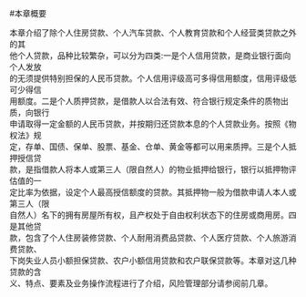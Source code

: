 #本章概要
<p>本章介绍了除个人住房贷款、个人汽车贷款、个人教育贷款和个人经营类贷款之外的其 <br />
      他个人贷款，品种比较繁杂，可以分为四类:一是个人信用贷款，是商业银行面向个人发放 <br />
      的无须提供特别担保的人民币贷款。个人信用评级高可多得信用额度，信用评级低可少得信 <br />
      用额度。二是个人质押贷款，是借款人以合法有效、符合银行规定条件的质物出质，向银行 <br />
      申请取得一定金额的人民币贷款，并按期归还贷款本息的个人贷款业务。按照《物权法》规 <br />
      定，存单、国债、保单、股票、基金、仓单、黄金等都可以用来质押。三是个人抵押授信贷 <br />
      款，是指借款人将本人或第三人（限自然人）的物业抵押给银行，银行以抵押物评估值的一 <br />
      定比率为依据，设定个人最高授信额度的贷款。其抵押物一般为借款申请人本人或第三人（限 <br />
      自然人）名下的拥有房屋所有权，且产权处于自由权利状态下的住房或商用房。四是其他贷 <br />
      款，包含了个人住房装修贷款、个人耐用消费品贷款、个人医疗贷款、个人旅游消费贷款、 <br />
      下岗失业人员小额担保贷款、农户小额信用贷款和农户联保贷款等。本章对这几种贷款的含 <br />
    义、特点、要素及业务操作流程进行了介绍，风险管理部分请参阅前几章。</p>
